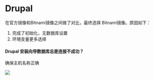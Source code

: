 # Drupal

在官方镜像和Bitnami镜像之间做了对比，最终选择 Bitnami镜像。原因如下：

1. 完成了初始化，无数据库设置
2. 环境变量更多选择

#### Drupal 安装向导数据库总是连接不成功？

确保主机名称正确  

![](https://libs.websoft9.com/Websoft9/DocsPicture/zh/drupal/drupal-install-db-docker-websoft9.png)
